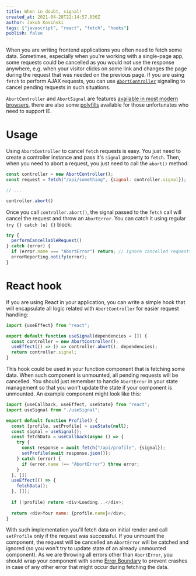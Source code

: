 ```yaml
---
title: When in doubt, signal!
created_at: 2021-04-28T22:14:57.836Z
author: Jakub Kosiński
tags: ["javascript", "react", "fetch", "hooks"]
publish: false
---
```


When you are writing frontend applications you often need to fetch some data. Sometimes, especially when you're working with a single-page app, some requests could be cancelled
as you would not use the response anywhere, e.g. when your visitor clicks on some link and changes the page during the request that was needed on the previous page.
If you are using `fetch` to perform AJAX requests, you can use [`AbortController`](https://developer.mozilla.org/en-US/docs/Web/API/AbortController) signaling to cancel pending requests in such situations.

`AbortController` and `AbortSignal` are features [available in most modern browsers](https://caniuse.com/?search=AbortController), there are also some [polyfills](https://www.npmjs.com/package/abortcontroller-polyfill) 
available for those unfortunates who need to support IE.

# Usage

Using `AbortController` to cancel `fetch` requests is easy. You just need to create a controller instance and pass it's `signal` property to `fetch`. Then, when you need to abort a request, you just need to call the `abort()` method:

```js
const controller = new AbortController();
const request = fetch("/api/something", {signal: controller.signal});

// ...

controller.abort()
```

Once you call `controller.abort()`, the signal passed to the `fetch` call will cancel the request and throw an `AbortError`. You can catch it using regular `try {} catch (e) {}` block:

```js
try {
  performCancellableRequest()
} catch (error) {
  if (error.name === "AbortError") return; // ignore cancelled requests
  errorReporting.notify(error);
}
```

# React hook

If you are using React in your application, you can write a simple hook that will encapsulate all logic related with `AbortController` for easier request handling:

```js
import {useEffect} from "react";

export default function useSignal(dependencies = []) {
  const controller = new AbortController();
  useEffect(() => () => controller.abort(), dependencies);
  return controller.signal;
}
```

This hook could be used in your function component that is fetching some data. When such component is unmounted, all pending requests will be cancelled. You should just remember to handle `AbortError`
in your state management so that you won't update the state if your component is unmounted. An example component might look like this:

```js
import {useCallback, useEffect, useState} from "react";
import useSignal from "./useSignal";

export default function Profile() {
  const [profile, setProfile] = useState(null);
  const signal = useSignal();
  const fetchData = useCallback(async () => {
    try {
      const response = await fetch("/api/profile", {signal});
      setProfile(await response.json());
    } catch (error) {
      if (error.name !== "AbortError") throw error;
    }
  }, [])
  useEffect(() => {
    fetchData();
  }, []);
  
  if (!profile) return <div>Loading...</div>;
  
  return <div>Your name: {profile.name}</div>;
}
```

With such implementation you'll fetch data on initial render and call `setProfile` only if the request was successful. If you unmount the component, the request will be cancelled an `AbortError` will 
be catched and ignored (so you won't try to update state of an already unmounted component). As we are throwing all errors other than `AbortError`, you should wrap your component with some [Error Boundary](https://reactjs.org/docs/error-boundaries.html)
to prevent crashes in case of any other error that might occur during fetching the data.
